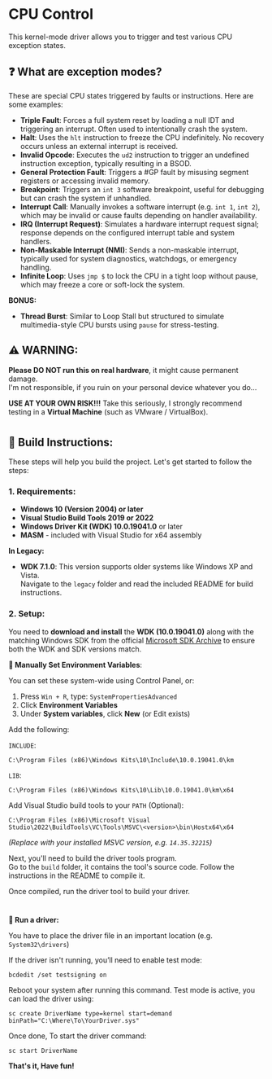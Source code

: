 # CPU Control

This kernel-mode driver allows you to trigger and test various CPU exception states.


## ❓ What are exception modes?

These are special CPU states triggered by faults or instructions.
Here are some examples:
- **Triple Fault**: Forces a full system reset by loading a null IDT and triggering an interrupt. Often used to intentionally crash the system.
- **Halt**: Uses the `hlt` instruction to freeze the CPU indefinitely. No recovery occurs unless an external interrupt is received.
- **Invalid Opcode**: Executes the `ud2` instruction to trigger an undefined instruction exception, typically resulting in a BSOD.
- **General Protection Fault**: Triggers a #GP fault by misusing segment registers or accessing invalid memory.
- **Breakpoint**: Triggers an `int 3` software breakpoint, useful for debugging but can crash the system if unhandled.
- **Interrupt Call**: Manually invokes a software interrupt (e.g. `int 1`, `int 2`), which may be invalid or cause faults depending on handler availability.
- **IRQ (Interrupt Request)**: Simulates a hardware interrupt request signal; response depends on the configured interrupt table and system handlers.
- **Non-Maskable Interrupt (NMI)**: Sends a non-maskable interrupt, typically used for system diagnostics, watchdogs, or emergency handling.
- **Infinite Loop**: Uses `jmp $` to lock the CPU in a tight loop without pause, which may freeze a core or soft-lock the system.

**BONUS:** 
- **Thread Burst**: Similar to Loop Stall but structured to simulate multimedia-style CPU bursts using `pause` for stress-testing.

## ⚠️ WARNING:

**Please DO NOT run this on real hardware**, it might cause permanent damage.  
I'm not responsible, if you ruin on your personal device whatever you do...

**USE AT YOUR OWN RISK!!!**
Take this seriously, I strongly recommend testing in a **Virtual Machine** (such as VMware / VirtualBox).

#

## 🔧 Build Instructions:

These steps will help you build the project. Let's get started to follow the steps:


### 1. Requirements:

- **Windows 10 (Version 2004) or later**
- **Visual Studio Build Tools 2019 or 2022**
- **Windows Driver Kit (WDK) 10.0.19041.0** or later  
- **MASM** - included with Visual Studio for x64 assembly

**In Legacy:**

- **WDK 7.1.0**: This version supports older systems like Windows XP and Vista.  
  Navigate to the `legacy` folder and read the included README for build instructions.


### 2. Setup:

You need to **download and install** the **WDK (10.0.19041.0)** along with the matching Windows SDK from the official [Microsoft SDK Archive](https://developer.microsoft.com/en-us/windows/downloads/sdk-archive) to ensure both the WDK and SDK versions match.


**🔧 Manually Set Environment Variables**:

You can set these system-wide using Control Panel, or:

1. Press `Win + R`, type: `SystemPropertiesAdvanced`
2. Click **Environment Variables**
3. Under **System variables**, click **New** (or Edit exists)

Add the following:

`INCLUDE`:

```
C:\Program Files (x86)\Windows Kits\10\Include\10.0.19041.0\km
```

`LIB`:

```
C:\Program Files (x86)\Windows Kits\10\Lib\10.0.19041.0\km\x64
```

Add Visual Studio build tools to your `PATH` (Optional):
```
C:\Program Files (x86)\Microsoft Visual Studio\2022\BuildTools\VC\Tools\MSVC\<version>\bin\Hostx64\x64
```

_(Replace <version> with your installed MSVC version, e.g. `14.35.32215`)_


Next, you'll need to build the driver tools program.  
Go to the `build` folder, it contains the tool's source code. Follow the instructions in the README to compile it.

Once compiled, run the driver tool to build your driver.

#

**🔄 Run a driver:**

You have to place the driver file in an important location (e.g. `System32\drivers`)

If the driver isn't running, you’ll need to enable test mode:

```
bcdedit /set testsigning on
```

Reboot your system after running this command. Test mode is active, you can load the driver using:


```
sc create DriverName type=kernel start=demand binPath="C:\Where\To\YourDriver.sys"
```

Once done, To start the driver command:

```
sc start DriverName
```


**That's it, Have fun!**
